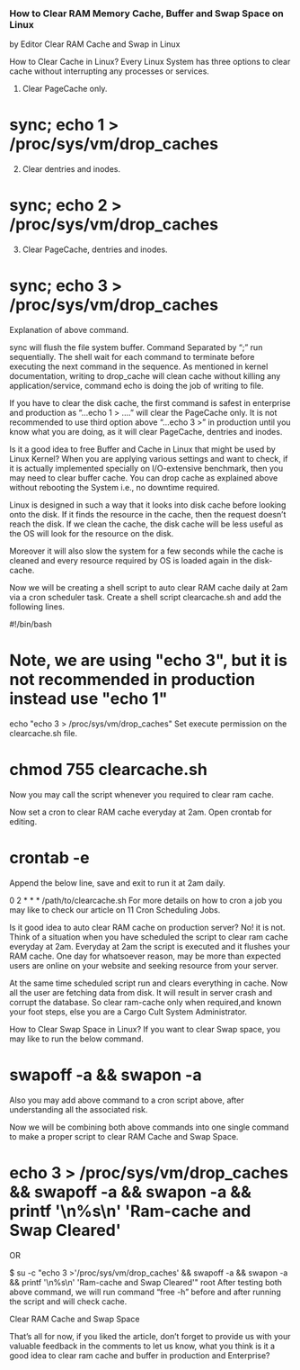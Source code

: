 ### How to Clear RAM Memory Cache, Buffer and Swap Space on Linux
by Editor
Clear RAM Cache and Swap in Linux

How to Clear Cache in Linux?
Every Linux System has three options to clear cache without interrupting any processes or services.

1. Clear PageCache only.

# sync; echo 1 > /proc/sys/vm/drop_caches


2. Clear dentries and inodes.

# sync; echo 2 > /proc/sys/vm/drop_caches
3. Clear PageCache, dentries and inodes.

# sync; echo 3 > /proc/sys/vm/drop_caches
Explanation of above command.

sync will flush the file system buffer. Command Separated by “;” run sequentially. The shell wait for each command to terminate before executing the next command in the sequence. As mentioned in kernel documentation, writing to drop_cache will clean cache without killing any application/service, command echo is doing the job of writing to file.

If you have to clear the disk cache, the first command is safest in enterprise and production as  “...echo 1 > ….” will clear the PageCache only. It is not recommended to use third option above  “...echo 3 >” in production until you know what you are doing, as it will clear PageCache, dentries and inodes.

Is it a good idea to free Buffer and Cache in Linux that might be used by Linux Kernel?
When you are applying various settings and want to check, if it is actually implemented specially on I/O-extensive benchmark, then you may need to clear buffer cache. You can drop cache as explained above without rebooting the System i.e., no downtime required.

Linux is designed in such a way that it looks into disk cache before looking onto the disk. If it finds the resource in the cache, then the request doesn’t reach the disk. If we clean the cache, the disk cache will be less useful as the OS will look for the resource on the disk.

Moreover it will also slow the system for a few seconds while the cache is cleaned and every resource required by OS is loaded again in the disk-cache.

Now we will be creating a shell script to auto clear RAM cache daily at 2am via a cron scheduler task. Create a shell script clearcache.sh and add the following lines.

#!/bin/bash
# Note, we are using "echo 3", but it is not recommended in production instead use "echo 1"
echo "echo 3 > /proc/sys/vm/drop_caches"
Set execute permission on the clearcache.sh file.

# chmod 755 clearcache.sh
Now you may call the script whenever you required to clear ram cache.

Now set a cron to clear RAM cache everyday at 2am. Open crontab for editing.

# crontab -e
Append the below line, save and exit to run it at 2am daily.

0  2  *  *  *  /path/to/clearcache.sh
For more details on how to cron a job you may like to check our article on 11 Cron Scheduling Jobs.

Is it good idea to auto clear RAM cache on production server?
No! it is not. Think of a situation when you have scheduled the script to clear ram cache everyday at 2am. Everyday at 2am the script is executed and it flushes your RAM cache. One day for whatsoever reason, may be more than expected users are online on your website and seeking resource from your server.

At the same time scheduled script run and clears everything in cache. Now all the user are fetching data from disk. It will result in server crash and corrupt the database. So clear ram-cache only when required,and known your foot steps, else you are a Cargo Cult System Administrator.

How to Clear Swap Space in Linux?
If you want to clear Swap space, you may like to run the below command.

# swapoff -a && swapon -a
Also you may add above command to a cron script above, after understanding all the associated risk.

Now we will be combining both above commands into one single command to make a proper script to clear RAM Cache and Swap Space.

# echo 3 > /proc/sys/vm/drop_caches && swapoff -a && swapon -a && printf '\n%s\n' 'Ram-cache and Swap Cleared'

OR

$ su -c "echo 3 >'/proc/sys/vm/drop_caches' && swapoff -a && swapon -a && printf '\n%s\n' 'Ram-cache and Swap Cleared'" root
After testing both above command, we will run command “free -h” before and after running the script and will check cache.

Clear RAM Cache and Swap Space

That’s all for now, if you liked the article, don’t forget to provide us with your valuable feedback in the comments to let us know, what you think is it a good idea to clear ram cache and buffer in production and Enterprise?
